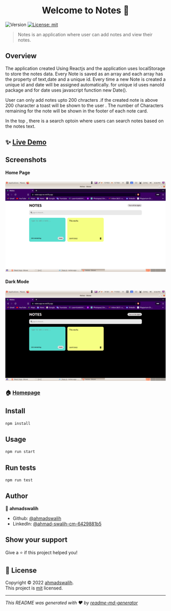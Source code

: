<h1 align="center">Welcome to Notes 👋</h1>
<p>
  <img alt="Version" src="https://img.shields.io/badge/version-0.1.0-blue.svg?cacheSeconds=2592000" />
  <a href="/License" target="_blank">
    <img alt="License: mit" src="https://img.shields.io/badge/License-mit-yellow.svg" />
  </a>
</p>

> Notes is an application where user can add notes and view their notes. 


## Overview
The application created Using Reactjs and the application uses localStorage to store the notes data. Every Note is saved as an array and each array has the property of text,date and a unique id. Every time a new Note is created a unique id and date will be assigned automatically. for unique id uses nanoId package and for date uses javascript function new Date(). 

User can only add notes upto 200 chracters .if the created note is above 200 character a toast will be shown to the user . The number of Characters remaining for the note will be shown in the footer of each note card.
 
In the top , there is a search optoin where users can search notes based on the notes text.

## ✨ [Live Demo](https://notes-app-sw.netlify.app/)
## Screenshots
<h4>Home Page</h4>
<img src="/img/Screenshot%20from%202022-07-20%2020-56-45.png"/>
<h4>Dark Mode</h4>
<img src="img/Screenshot%20from%202022-07-20%2020-56-51.png"/>




### 🏠 [Homepage](/src/App.js)


## Install

```sh
npm install
```

## Usage

```sh
npm run start
```

## Run tests

```sh
npm run test
```

## Author

👤 **ahmadswalih**

* Github: [@ahmadswalih](https://github.com/ahmadswalih)
* LinkedIn: [@ahmad-swalih-cm-6429881b5](https://linkedin.com/in/ahmad-swalih-cm-6429881b5)

## Show your support

Give a ⭐️ if this project helped you!

## 📝 License

Copyright © 2022 [ahmadswalih](https://github.com/ahmadswalih).<br />
This project is [mit](/License) licensed.

***
_This README was generated with ❤️ by [readme-md-generator](https://github.com/kefranabg/readme-md-generator)_
